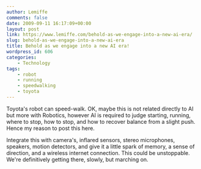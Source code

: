 ```yaml
---
author: Lemiffe
comments: false
date: 2009-09-11 16:17:09+00:00
layout: post
link: https://www.lemiffe.com/behold-as-we-engage-into-a-new-ai-era/
slug: behold-as-we-engage-into-a-new-ai-era
title: Behold as we engage into a new AI era!
wordpress_id: 606
categories:
    - Technology
tags:
    - robot
    - running
    - speedwalking
    - toyota
---
```


Toyota's robot can speed-walk. OK, maybe this is not related directly to AI but more with Robotics, however AI is required to judge starting, running, where to stop, how to stop, and how to recover balance from a slight push. Hence my reason to post this here.

Integrate this with camera's, inflared sensors, stereo microphones, speakers, motion detectors, and give it a little spark of memory, a sense of direction, and a wireless internet connection. This could be unstoppable. We're definitively getting there, slowly, but marching on.
